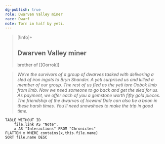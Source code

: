 ```yaml
---
dg-publish: true
role: Dwarven Valley miner
race: Dwarf
note: Torn in half by yeti.
---
```


> [!info]+
> ## Dwarven Valley miner
> brother of [[Oorrok]]

> *We're the survivors of a group of dwarves tasked with
delivering a sled of iron ingots to Bryn Shander. A yeti
surprised us and killed a member of our group. The rest
of us fled as the yeti tore Oobok limb from limb. Now
we need someone to go back and get the sled for us. As
payment, we offer each of you a gemstone worth fifty
gold pieces. The friendship of the dwarves of Icewind
Dale can also be a boon in these harsh times. You'll need
snowshoes to make the trip in good time.*

```dataview
TABLE WITHOUT ID
	file.link AS "Note", 
	x AS "Interactions" FROM "Chronicles"
FLATTEN x WHERE contains(x,this.file.name) 
SORT file.name DESC
```
